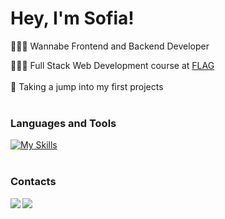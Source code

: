 # Hey, I'm Sofia!

👩🏻‍💻 Wannabe Frontend and Backend Developer<br/>

👩🏻‍🎓 Full Stack Web Development course at [FLAG](https://flag.pt/curso/full-stack-web-developer/) <br/>
<br/>
💭 Taking a jump into my first projects<br/>
<br/>
### Languages and Tools
[![My Skills](https://skillicons.dev/icons?i=js,html,css,sass,react,php,mysql,mongodb,laravel,nextjs,r,git&theme=light&perline=6)](https://skillicons.dev)
<br/>
<br/>
### Contacts 

<a href="mailto:sofia.oliveira57.so@gmail.com">
  <img align="left" src="https://img.shields.io/badge/Gmail-D14836?style=for-the-badge&logo=gmail&logoColor=white">
</a>

<a href="https://www.linkedin.com/in/sofia-oliveira-391a63151/">
  <img align="left" src="https://img.shields.io/badge/LinkedIn-0077B5?style=for-the-badge&logo=linkedin&logoColor=white">
</a>
